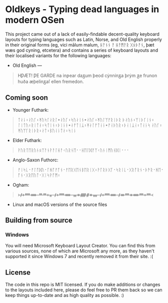 # Oldkeys - Typing dead languages in modern OSen

This project came out of a lack of easily-findable decent-quality keyboard
layouts for typing languages such as Latin, Norse, and Old English properly in
their original forms (eg, vici mālum malum, ᚺᚨᚾᚾ ᚨ ᚺᚨᛗᚨᚱ ᚷᛟᚦᚨᚾ, þæt wæs god
cyning, etcetera) and contains a series of keyboard layouts and their localised
variants for the following languages:

* Old English — 
> HǷÆT! ǷE GARDE
> na inƿear daᵹum þeod cẏnninᵹa
> þrẏm ᵹe frunon huða æþelinᵹaſ ellen
> fremedon.

## Coming soon

* Younger Futhark:
> ᛏᛅᚿ᛬ᛅᚢᚴ᛬ᛡᚢᛋᚴᛅᚱᛚ᛭ᛅᚢᚴ᛬ᛋᚢᛅᛁᚾ᛭ᛅᚢᚴ᛬ᛡᚢᛚᛘᚠᚱᛁᚦᚱ
> ᚦᛅᚢᚾ᛬ᛘᛁᚦᚴᛁᚾ᛬ᛚᛁᛏᚢ᛬ᚱᛁᛏᛅ᛬ᛋᛏᛁᚾ᛬ᚦᛁᚿᚭ᛭ᛅᚠᛏᛁᛦ᛬ᛡᛅᛚᚠᛏᛆᚿ᛭ᚠᛆᚦᚢᚱ᛬ᚦᛆᛁᛦᛆ᛬ᛏᛆᚿᛋ
> ᛅᚢᚴ᛬ᛡᚢᛘᚴᚱᛁᚦᚱ᛬ᛅᛏ᛬ᛒᚢᛆᚿᛏᛅ᛬ᛋᛁᚿ

* Elder Futhark:
> ᚹᚢᚱᛏᛖᚱᚢᚾᛟᛉᚨᚾᚹᚨᛚᚺᚨᚲᚢᚱᚾᛖ᛫᛫ᚺᛖᛚᛞᚨᛉᚲᚢᚾᛁᛗᚢᚾᛞᛁ᛫᛫᛫

* Anglo-Saxon Futhorc:
> ᚠᛁᛋᚳ᛫ᚠᛚᚩᛞᚢ᛫ᚪᚻᚩᚠᚩᚾ᛫ᚠᛖᚱᚷᛖᚾᛒᛖᚱᛁᚷ᛬ᚹᚪᚱᚦᚷᚪ᛫ᛋᚱᛁᚳ᛫ᚷᚱᚩᚱᚾ᛫ᚦᚫᚱ᛫ᚻᛖ᛫ᚩᚾ᛫ᚷᚱᛖᚢᛏ᛫ᚷᛁᛋᚹᚩᛗ᛬

* Ogham:
> ᚛ᚋᚐᚊᚔ ᚈᚈᚐᚂ ᚋᚐᚊᚔ ᚃᚑᚏᚌᚑᚄ ᚋᚐᚊᚔ ᚋᚒᚉᚑᚔᚉᚐᚉ᚜

* Linux and macOS versions of the source files

## Building from source

### Windows

You will need Microsoft Keyboard Layout Creator. You can find this from various
sources, none of which are Microsoft any more, as they haven't supported it
since Windows 7 and recently removed it from their site. :(

## License

The code in this repo is MIT licensed. If you do make additions or changes to
the layouts included here, please do feel free to PR them back so we can keep
things up-to-date and as high quality as possible. :)
